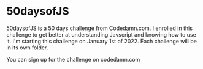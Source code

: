 # 50daysofJS
50daysofJS is a 50 days challenge from Codedamn.com. I enrolled in this challenge to get better at understanding Javscript and knowing how to use it. I'm starting this challenge on January 1st of 2022. Each challenge will be in its own folder.

You can sign up for the challenge on codedamn.com